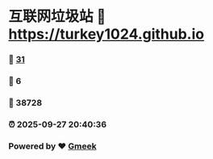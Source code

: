 # 互联网垃圾站 :link: https://turkey1024.github.io 
### :page_facing_up: [31](https://turkey1024.github.io/tag.html) 
### :speech_balloon: 6 
### :hibiscus: 38728 
### :alarm_clock: 2025-09-27 20:40:36 
### Powered by :heart: [Gmeek](https://github.com/Meekdai/Gmeek)
